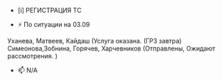 -  [i] РЕГИСТРАЦИЯ ТС

- ⚡ По ситуации на 03.09
 
 Уханева, Матвеев, Кайдаш (Услуга оказана. (ГРЗ завтра)
 Симеонова,Зобнина, Горячев, Харчевников (Отправлены, Ожидают рассмотрения. )

   
   
- 📫 N/A



<!---
Yusovs/Yusovs is a ✨ special ✨ repository because its `README.md` (this file) appears on your GitHub profile.
You can click the Preview link to take a look at your changes.
--->
